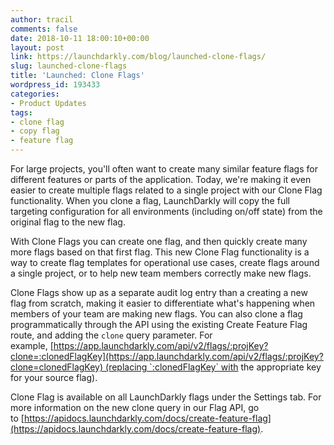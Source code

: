 ```yaml
---
author: tracil
comments: false
date: 2018-10-11 18:00:10+00:00
layout: post
link: https://launchdarkly.com/blog/launched-clone-flags/
slug: launched-clone-flags
title: 'Launched: Clone Flags'
wordpress_id: 193433
categories:
- Product Updates
tags:
- clone flag
- copy flag
- feature flag
---
```


For large projects, you'll often want to create many similar feature flags for different features or parts of the application. Today, we're making it even easier to create multiple flags related to a single project with our Clone Flag functionality. When you clone a flag, LaunchDarkly will copy the full targeting configuration for all environments (including on/off state) from the original flag to the new flag.

With Clone Flags you can create one flag, and then quickly create many more flags based on that first flag. This new Clone Flag functionality is a way to create flag templates for operational use cases, create flags around a single project, or to help new team members correctly make new flags.

Clone Flags show up as a separate audit log entry than a creating a new flag from scratch, making it easier to differentiate what's happening when members of your team are making new flags. You can also clone a flag programmatically through the API using the existing Create Feature Flag route, and adding the `clone` query parameter. For example, [https://app.launchdarkly.com/api/v2/flags/:projKey?clone=:clonedFlagKey](https://app.launchdarkly.com/api/v2/flags/:projKey?clone=clonedFlagKey) (replacing `:clonedFlagKey` with the appropriate key for your source flag).

Clone Flag is available on all LaunchDarkly flags under the Settings tab. For more information on the new clone query in our Flag API, go to [https://apidocs.launchdarkly.com/docs/create-feature-flag](https://apidocs.launchdarkly.com/docs/create-feature-flag).
